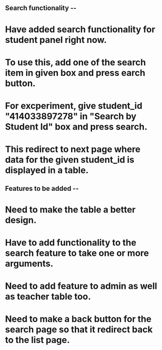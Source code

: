 ## Search functionality --

# Have added search functionality for student panel right now.
# To use this, add one of the search item in given box and press earch button.
# For excperiment, give student_id "414033897278" in "Search by Student Id" box and press search.
# This redirect to next page where data for the given student_id is displayed in a table.

## Features to be added --
# Need to make the table a better design.
# Have to add functionality to the search feature to take one or more arguments.
# Need to add feature to admin as well as teacher table too.
# Need to make a back button for the search page so that it redirect back to the list page.